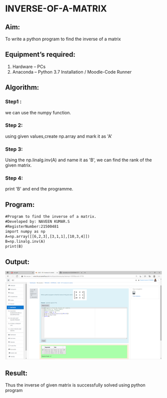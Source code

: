 # INVERSE-OF-A-MATRIX
## Aim:
To write a python program to find the inverse of a matrix
## Equipment’s required:
1. 	Hardware – PCs
2. 	Anaconda – Python 3.7 Installation / Moodle-Code Runner
## Algorithm:
### Step1 : 
we can use the numpy function.
### Step 2: 
using given values,create np.array and mark it as 'A'
### Step 3: 
Using the np.linalg.inv(A) and name it as 'B', we can find the rank of the given matrix.
### Step 4: 
print 'B' and end the programme.
## Program:
~~~
#Program to find the inverse of a matrix.
#Developed by: NAVEEN KUMAR.S
#RegisterNumber:21500481
import numpy as np
A=np.array([[6,2,3],[3,1,1],[10,3,4]])
B=np.linalg.inv(A)
print(B)
~~~
## Output:
![clientvalue](./clientoutput.png)
## Result:
Thus the inverse of given matrix is successfully solved using python program

